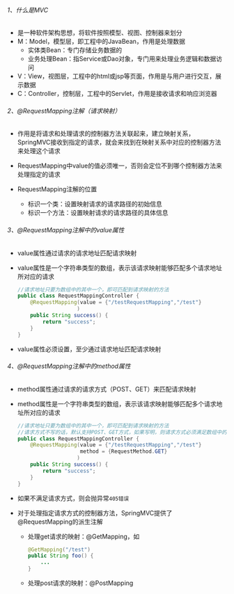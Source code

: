 ###### 1、什么是MVC

- 是一种软件架构思想，将软件按照模型、视图、控制器来划分
- M：Model，模型层，即工程中的JavaBean，作用是处理数据
    - 实体类Bean：专门存储业务数据的
    - 业务处理Bean：指Service或Dao对象，专门用来处理业务逻辑和数据访问
- V：View，视图层，工程中的html或jsp等页面，作用是与用户进行交互，展示数据
- C：Controller，控制层，工程中的Servlet，作用是接收请求和响应浏览器

###### 2、@RequestMapping注解（请求映射）

- 作用是将请求和处理请求的控制器方法关联起来，建立映射关系，SpringMVC接收到指定的请求，就会来找到在映射关系中对应的控制器方法来处理这个请求

- RequestMapping中value的值必须唯一，否则会定位不到哪个控制器方法来处理指定的请求
- RequestMapping注解的位置
    -  标识一个类：设置映射请求的请求路径的初始信息
    - 标识一个方法：设置映射请求的请求路径的具体信息

###### 3、@RequestMapping注解中的value属性

- value属性通过请求的请求地址匹配请求映射

- value属性是一个字符串类型的数组，表示该请求映射能够匹配多个请求地址所对应的请求

    ```java
    //请求地址只要为数组中的其中一个，即可匹配到请求映射的方法
    public class RequestMappingController {
        @RequestMapping(value = {"/testRequestMapping","/test"}
                       )
        public String success() {
            return "success";
        }
    }
    ```

- value属性必须设置，至少通过请求地址匹配请求映射

###### 4、@RequestMapping注解中的method属性

- method属性通过请求的请求方式（POST、GET）来匹配请求映射

- method属性是一个字符串类型的数组，表示该请求映射能够匹配多个请求地址所对应的请求

    ```java
    //请求地址只要为数组中的其中一个，即可匹配到请求映射的方法
    //请求方式不写的话，默认支持POST、GET方式，如果写明，则请求方式必须满足数组中的其中之一
    public class RequestMappingController {
        @RequestMapping(value = {"/testRequestMapping","/test"}
                        method = {RequestMethod.GET}
                       )
        public String success() {
            return "success";
        }
    }
    ```

- 如果不满足请求方式，则会抛异常`405错误`

- 对于处理指定请求方式的控制器方法，SpringMVC提供了@RequestMapping的派生注解

    - 处理get请求的映射：@GetMapping，如

        ```java
        @GetMapping("/test")
        public String foo() {
            ...
        }
        ```

    - 处理post请求的映射：@PostMapping
